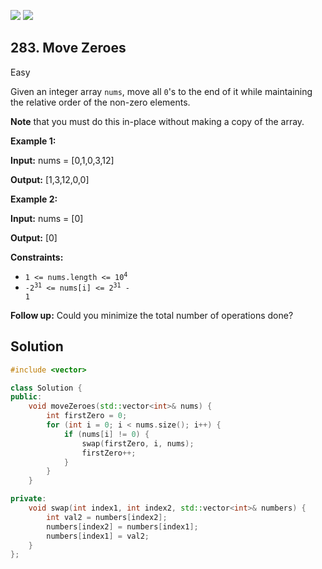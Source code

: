 [![](https://img.shields.io/github/stars/LeetCode-in-Cpp/LeetCode-in-Cpp?label=Stars&style=flat-square)](https://github.com/LeetCode-in-Cpp/LeetCode-in-Cpp)
[![](https://img.shields.io/github/forks/LeetCode-in-Cpp/LeetCode-in-Cpp?label=Fork%20me%20on%20GitHub%20&style=flat-square)](https://github.com/LeetCode-in-Cpp/LeetCode-in-Cpp/fork)

## 283\. Move Zeroes

Easy

Given an integer array `nums`, move all `0`'s to the end of it while maintaining the relative order of the non-zero elements.

**Note** that you must do this in-place without making a copy of the array.

**Example 1:**

**Input:** nums = [0,1,0,3,12]

**Output:** [1,3,12,0,0] 

**Example 2:**

**Input:** nums = [0]

**Output:** [0] 

**Constraints:**

*   <code>1 <= nums.length <= 10<sup>4</sup></code>
*   <code>-2<sup>31</sup> <= nums[i] <= 2<sup>31</sup> - 1</code>

**Follow up:** Could you minimize the total number of operations done?

## Solution

```cpp
#include <vector>

class Solution {
public:
    void moveZeroes(std::vector<int>& nums) {
        int firstZero = 0;
        for (int i = 0; i < nums.size(); i++) {
            if (nums[i] != 0) {
                swap(firstZero, i, nums);
                firstZero++;
            }
        }
    }

private:
    void swap(int index1, int index2, std::vector<int>& numbers) {
        int val2 = numbers[index2];
        numbers[index2] = numbers[index1];
        numbers[index1] = val2;
    }
};
```